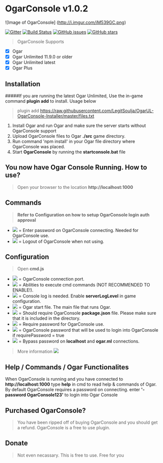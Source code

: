 # OgarConsole v1.0.2
![Image of OgarConsole] (http://i.imgur.com/iM539GC.png)

[![Gitter](https://badges.gitter.im/LegitSoulja/OgarConsole.svg)](https://gitter.im/LegitSoulja/OgarConsole?utm_source=badge&utm_medium=badge&utm_campaign=pr-badge&utm_content=body_badge) [![Build Status](https://travis-ci.org/LegitSoulja/OgarConsole.svg?branch=master)](https://travis-ci.org/LegitSoulja/OgarConsole) [![GitHub issues](https://img.shields.io/github/issues/LegitSoulja/OgarConsole.svg)](https://github.com/LegitSoulja/OgarConsole/issues) [![GitHub stars](https://img.shields.io/github/stars/LegitSoulja/OgarConsole.svg)](https://github.com/LegitSoulja/OgarConsole/stargazers)

> OgarConsole Supports
- [x] Ogar
- [x] Ogar Unlimited 11.9.0 or older
- [x] Ogar Unlimited latest
- [x] Ogar Plus

## Installation

#####If you are running the latest Ogar Unlimited, Use the in-game command **plugin add** to install. Usage below
> plugin add https://raw.githubusercontent.com/LegitSoulja/OgarUL-OgarConsole-Installer/master/files.txt

1. Install Ogar and run Ogar and make sure the server starts without OgarConsole support
2. Upload OgarConsole files to Ogar **./src** game directory.
3. Run command 'npm install' in your Ogar file directory where OgarConsole was placed.
4. Start **OgarConsole** by running the **startconsole.bat** file

## You now have Ogar Console Running. How to use?
> Open your browser to the location **http://localhost:1000**

## Commands
> **Refer to Configuration on how to setup OgarConsole login auth approval**
- [![](https://img.shields.io/badge/command-%20--password%20[password]-green.svg?style=flat-square)](https://github.com/LegitSoulja/OgarConsole) = Enter password on OgarConsole connecting. Needed for OgarConsole use.
- [![](https://img.shields.io/badge/command-%20--logout-green.svg?style=flat-square)](https://github.com/LegitSoulja/OgarConsole) = Logout of OgarConsole when not using.

## Configuration
> Open **cmd.js**

- [![](https://img.shields.io/badge/config-%20this.serverPort-green.svg?style=flat-square)](https://github.com/LegitSoulja/OgarConsole) = OgarConsole connection port.
- [![](https://img.shields.io/badge/config-%20this.advanced-green.svg?style=flat-square)](https://github.com/LegitSoulja/OgarConsole) = Abilities to execute cmd commands (NOT RECOMMENDED TO ENABLE!).
- [![](https://img.shields.io/badge/config-%20this.log-green.svg?style=flat-square)](https://github.com/LegitSoulja/OgarConsole) = Console log is needed. Enable **serverLogLevel** in game configuration.
- [![](https://img.shields.io/badge/config-%20this.ogar-green.svg?style=flat-square)](https://github.com/LegitSoulja/OgarConsole) = Ogar start file. The main file that runs Ogar.
- [![](https://img.shields.io/badge/config-%20this.json-green.svg?style=flat-square)](https://github.com/LegitSoulja/OgarConsole) = Should require OgarConsole **package.json** file. Please make sure that it is included in the directory.
- [![](https://img.shields.io/badge/config-%20this.requirePassword-green.svg?style=flat-square)](https://github.com/LegitSoulja/OgarConsole) = Require password for OgarConsole use.
- [![](https://img.shields.io/badge/config-%20this.consolePassword-green.svg?style=flat-square)](https://github.com/LegitSoulja/OgarConsole) = OgarConsole password that will be used to login into OgarConsole if requirePassword = true
- [![](https://img.shields.io/badge/config-%20this.allowOriginPasswordBypass-green.svg?style=flat-square)](https://github.com/LegitSoulja/OgarConsole) = Bypass password on **localhost** and **ogar.ml** connections.

> More information [![](https://img.shields.io/badge/faq-link-green.svg?style=flat-square)](https://github.com/LegitSoulja/OgarConsole/issues/7#issuecomment-216086983)

## Help / Commands / Ogar Functionalites
When OgarConsole is running and you have connected to **http://localhost:1000** type **help** in cmd to read help & commands of Ogar. By default OgarConsole requires a password on connecting. enter **'-password OgarConsole123'** to login into Ogar Console

## Purchased OgarConsole?
> You have been ripped off of buying OgarConsole and you should get a refund. OgarConsole is a free to use plugin.

## Donate
> Not even necassary. This is free to use. Free for you
